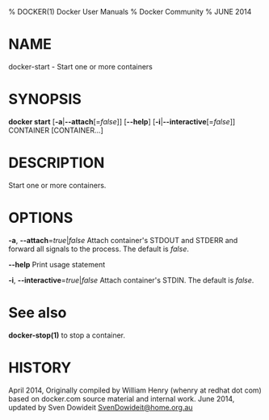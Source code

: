 % DOCKER(1) Docker User Manuals
% Docker Community
% JUNE 2014
# NAME
docker-start - Start one or more containers

# SYNOPSIS
**docker start**
[**-a**|**--attach**[=*false*]]
[**--help**]
[**-i**|**--interactive**[=*false*]]
CONTAINER [CONTAINER...]

# DESCRIPTION

Start one or more containers.

# OPTIONS
**-a**, **--attach**=*true*|*false*
   Attach container's STDOUT and STDERR and forward all signals to the process. The default is *false*.

**--help**
  Print usage statement

**-i**, **--interactive**=*true*|*false*
   Attach container's STDIN. The default is *false*.

# See also
**docker-stop(1)** to stop a container.

# HISTORY
April 2014, Originally compiled by William Henry (whenry at redhat dot com)
based on docker.com source material and internal work.
June 2014, updated by Sven Dowideit <SvenDowideit@home.org.au>
